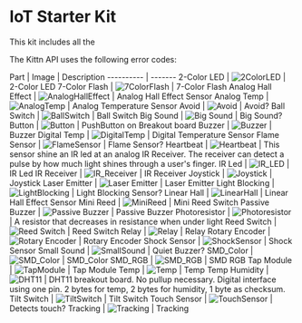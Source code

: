 # IoT Starter Kit

<aside class="notice">
  This kit includes all the 

</aside>

The Kittn API uses the following error codes:


Part | Image | Description
---------- | -------
2-Color LED 	   | ![2ColorLED](images/parts/2ColorLED.png) 	   	   | 2-Color LED
7-Color Flash 	   | ![7ColorFlash](images/parts/7ColorFlash.png) 	   | 7-Color Flash
Analog Hall Effect | ![AnalogHallEffect](images/parts/AnalogHall.png)  | Analog Hall Effect Sensor
Analog Temp 	   | ![AnalogTemp](images/parts/AnalogTemp.png) 	   | Analog Temperature Sensor
Avoid 			   | ![Avoid](images/parts/Avoid.png) 				   | Avoid?
Ball Switch 	   | ![BallSwitch](images/parts/BallSwitch.png)		   | Ball Switch
Big Sound 		   | ![Big Sound](images/parts/BigSound.png) 		   | Big Sound?
Button 			   | ![Button](images/parts/Button.png)				   | PushButton on Breakout board
Buzzer 			   | ![Buzzer](images/parts/Buzzer.png)				   | Buzzer
Digital Temp 	   | ![DigitalTemp](images/parts/DigitalTemp.png)	   | Digital Temperature Sensor
Flame Sensor 	   | ![FlameSensor](images/parts/FlameSensor.png)	   | Flame Sensor?
Heartbeat 		   | ![Heartbeat](images/parts/Heartbeat.png) 		   | This sensor shine an IR led at an analog IR Receiver. The receiver can detect a pulse by how much light shines through a user's finger.
IR Led 			   | ![IR_LED](images/parts/IRLED.png) 				   | IR Led
IR Receiver 	   | ![IR_Receiver](images/parts/IRReceiver.png)	   | IR Receiver
Joystick		   | ![Joystick](images/parts/Joystick.png) 		   | Joystick
Laser Emitter 	   | ![Laser Emitter](images/parts/LaserEmit.png) 	   | Laser Emitter
Light Blocking	   | ![LightBlocking](images/parts/LightBlocking.png)  | Light Blocking Sensor?
Linear Hall 	   | ![LinearHall](images/parts/LinearHall.png) 	   | Linear Hall Effect Sensor
Mini Reed 		   | ![MiniReed](images/parts/MiniReed.png)			   | Mini Reed Switch
Passive Buzzer 	   | ![Passive Buzzer](images/parts/PassiveBuzzer.png) | Passive Buzzer
Photoresistor	   | ![Photoresistor](images/parts/Photoresistor.png)  | A resistor that decreases in resistance when under light
Reed Switch  	   | ![Reed Switch](images/parts/ReedSwitch.png) 	   | Reed Switch
Relay 			   | ![Relay](images/parts/Relay.png) 				   | Relay
Rotary Encoder 	   | ![Rotary Encoder](images/parts/RotaryEncoder.png) | Rotary Encoder
Shock Sensor 	   | ![ShockSensor](images/parts/ShockSensor.png) 	   | Shock Sensor
Small Sound 	   | ![SmallSound](images/parts/SmallSound.png) 	   | Quiet Buzzer?
SMD_Color 		   | ![SMD_Color](images/parts/SMD_Color.png) 		   | SMD_Color
SMD_RGB 		   | ![SMD_RGB](images/parts/SMD_RGB.png) 			   | SMD RGB
Tap Module 		   | ![TapModule](images/parts/TapModule.png) 		   | Tap Module
Temp 			   | ![Temp](images/parts/Temp.png) 				   | Temp
Temp Humidity 	   | ![DHT11](images/parts/TempAndHumidity.png) 	   | DHT11 breakout board. No pullup necessary. Digital interface using one pin. 2 bytes for temp, 2 bytes for humidity, 1 byte as checksum.
Tilt Switch 	   | ![TiltSwitch](images/parts/TiltSwitch.png) 	   | Tilt Switch
Touch Sensor 	   | ![TouchSensor](images/parts/TouchSensor.png) 	   | Detects touch?
Tracking 		   | ![Tracking](images/parts/Tracking.png) 		   | Tracking

